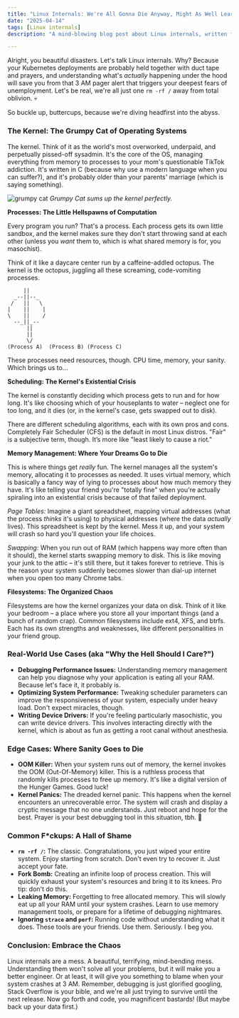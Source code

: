 ```yaml
---
title: "Linux Internals: We're All Gonna Die Anyway, Might As Well Learn This Sh*t"
date: "2025-04-14"
tags: [Linux internals]
description: "A mind-blowing blog post about Linux internals, written for chaotic Gen Z engineers. Prepare for existential dread mixed with kernel panics."

---
```


Alright, you beautiful disasters. Let's talk Linux internals. Why? Because your Kubernetes deployments are probably held together with duct tape and prayers, and understanding what's *actually* happening under the hood will save you from that 3 AM pager alert that triggers your deepest fears of unemployment. Let's be real, we're all just one `rm -rf /` away from total oblivion. 💀

So buckle up, buttercups, because we're diving headfirst into the abyss.

### The Kernel: The Grumpy Cat of Operating Systems

The kernel. Think of it as the world's most overworked, underpaid, and perpetually pissed-off sysadmin. It's the core of the OS, managing everything from memory to processes to your mom's questionable TikTok addiction. It's written in C (because why use a modern language when you can suffer?), and it's probably older than your parents' marriage (which is saying something).

![grumpy cat](https://i.kym-cdn.com/entries/icons/original/000/012/979/tumblr_m426cqu94i1qd4c71o1_1280.jpg)
*Grumpy Cat sums up the kernel perfectly.*

**Processes: The Little Hellspawns of Computation**

Every program you run? That's a process. Each process gets its own little sandbox, and the kernel makes sure they don't start throwing sand at each other (unless you *want* them to, which is what shared memory is for, you masochist).

Think of it like a daycare center run by a caffeine-addled octopus. The kernel is the octopus, juggling all these screaming, code-vomiting processes.

```ascii
     ||
  _--||--_
 /   ||   \
|    ||    |
\    ||    /
  --_||_--
      ||
      ||
      \/
(Process A)  (Process B) (Process C)
```

These processes need resources, though. CPU time, memory, your sanity. Which brings us to…

**Scheduling: The Kernel's Existential Crisis**

The kernel is constantly deciding which process gets to run and for how long. It's like choosing which of your houseplants to water – neglect one for too long, and it dies (or, in the kernel's case, gets swapped out to disk).

There are different scheduling algorithms, each with its own pros and cons. Completely Fair Scheduler (CFS) is the default in most Linux distros. "Fair" is a subjective term, though. It’s more like "least likely to cause a riot."

**Memory Management: Where Your Dreams Go to Die**

This is where things get *really* fun. The kernel manages all the system's memory, allocating it to processes as needed. It uses virtual memory, which is basically a fancy way of lying to processes about how much memory they have. It's like telling your friend you're "totally fine" when you're actually spiraling into an existential crisis because of that failed deployment.

*Page Tables:* Imagine a giant spreadsheet, mapping virtual addresses (what the process *thinks* it's using) to physical addresses (where the data *actually* lives). This spreadsheet is kept by the kernel. Mess it up, and your system will crash so hard you'll question your life choices.

*Swapping:* When you run out of RAM (which happens way more often than it should), the kernel starts swapping memory to disk. This is like moving your junk to the attic – it's still there, but it takes forever to retrieve. This is the reason your system suddenly becomes slower than dial-up internet when you open too many Chrome tabs.

**Filesystems: The Organized Chaos**

Filesystems are how the kernel organizes your data on disk. Think of it like your bedroom – a place where you store all your important things (and a bunch of random crap). Common filesystems include ext4, XFS, and btrfs. Each has its own strengths and weaknesses, like different personalities in your friend group.

### Real-World Use Cases (aka "Why the Hell Should I Care?")

*   **Debugging Performance Issues:** Understanding memory management can help you diagnose why your application is eating all your RAM. Because let's face it, it probably is.
*   **Optimizing System Performance:** Tweaking scheduler parameters can improve the responsiveness of your system, especially under heavy load. Don't expect miracles, though.
*   **Writing Device Drivers:** If you're feeling particularly masochistic, you can write device drivers. This involves interacting directly with the kernel, which is about as fun as getting a root canal without anesthesia.

### Edge Cases: Where Sanity Goes to Die

*   **OOM Killer:** When your system runs out of memory, the kernel invokes the OOM (Out-Of-Memory) killer. This is a ruthless process that randomly kills processes to free up memory. It's like a digital version of the Hunger Games. Good luck!
*   **Kernel Panics:** The dreaded kernel panic. This happens when the kernel encounters an unrecoverable error. The system will crash and display a cryptic message that no one understands. Just reboot and hope for the best. Prayer is your best debugging tool in this situation, tbh. 🙏

### Common F\*ckups: A Hall of Shame

*   **`rm -rf /`:** The classic. Congratulations, you just wiped your entire system. Enjoy starting from scratch. Don't even try to recover it. Just accept your fate.
*   **Fork Bomb:** Creating an infinite loop of process creation. This will quickly exhaust your system's resources and bring it to its knees. Pro tip: don't do this.
*   **Leaking Memory:** Forgetting to free allocated memory. This will slowly eat up all your RAM until your system crashes. Learn to use memory management tools, or prepare for a lifetime of debugging nightmares.
*   **Ignoring `strace` and `perf`:** Running code without understanding what it does. These tools are your friends. Use them. Seriously. I beg you.

### Conclusion: Embrace the Chaos

Linux internals are a mess. A beautiful, terrifying, mind-bending mess. Understanding them won't solve all your problems, but it will make you a better engineer. Or at least, it will give you something to blame when your system crashes at 3 AM. Remember, debugging is just glorified googling, Stack Overflow is your bible, and we're all just trying to survive until the next release. Now go forth and code, you magnificent bastards! (But maybe back up your data first.)
